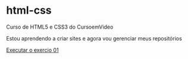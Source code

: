 # html-css
 Curso de HTML5 e CSS3 do CursoemVideo

Estou aprendendo a criar sites e agora vou gerenciar meus repositórios

<a href="https://andresilva-byte.github.io/html-css/Exercicios/EX%2001/index.html"> Executar o exercio 01 <a>